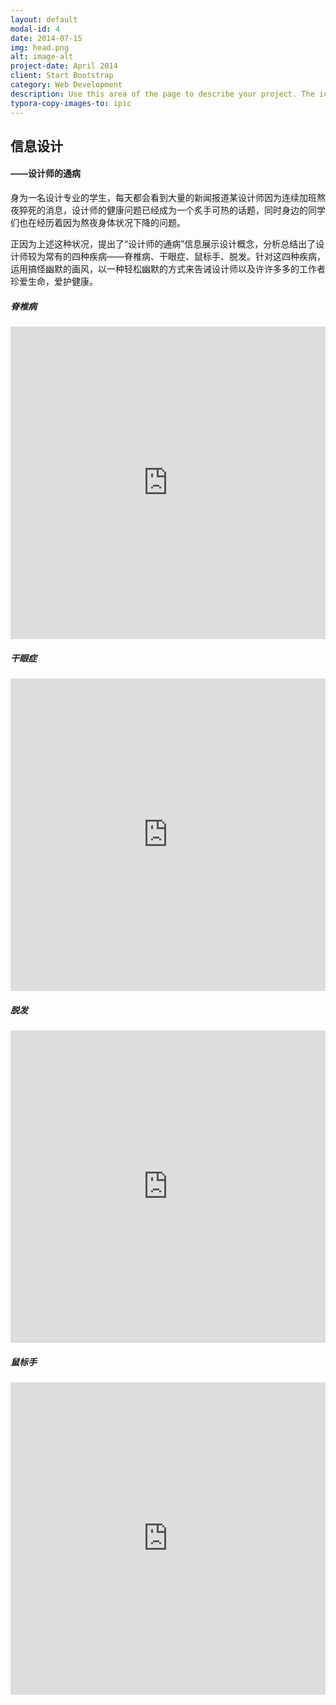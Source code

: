 ```yaml
---
layout: default
modal-id: 4
date: 2014-07-15
img: head.png
alt: image-alt
project-date: April 2014
client: Start Bootstrap
category: Web Development
description: Use this area of the page to describe your project. The icon above is part of a free icon set by <a href="https://sellfy.com/p/8Q9P/jV3VZ/">Flat Icons</a>. On their website, you can download their free set with 16 icons, or you can purchase the entire set with 146 icons for only $12!
typora-copy-images-to: ipic
---
```


## 信息设计

#### ——设计师的通病











身为一名设计专业的学生，每天都会看到大量的新闻报道某设计师因为连续加班熬夜猝死的消息，设计师的健康问题已经成为一个炙手可热的话题，同时身边的同学们也在经历着因为熬夜身体状况下降的问题。

正因为上述这种状况，提出了“设计师的通病”信息展示设计概念，分析总结出了设计师较为常有的四种疾病——脊椎病、干眼症、鼠标手、脱发。针对这四种疾病，运用搞怪幽默的画风，以一种轻松幽默的方式来告诫设计师以及许许多多的工作者珍爱生命，爱护健康。





##### 脊椎病

<iframe width="100%" height="500" src="https://zhoucarol.github.io/resource/01.pdf" frameborder="0"> </iframe>



##### 干眼症

<iframe width="100%" height="500" src="https://zhoucarol.github.io/resource/02.pdf" frameborder="0"> </iframe>



##### 脱发

<iframe width="100%" height="500" src="https://zhoucarol.github.io/resource/03.pdf" frameborder="0"> </iframe>



##### 鼠标手

<iframe width="100%" height="500" src="https://zhoucarol.github.io/resource/04.pdf" frameborder="0"> </iframe>


